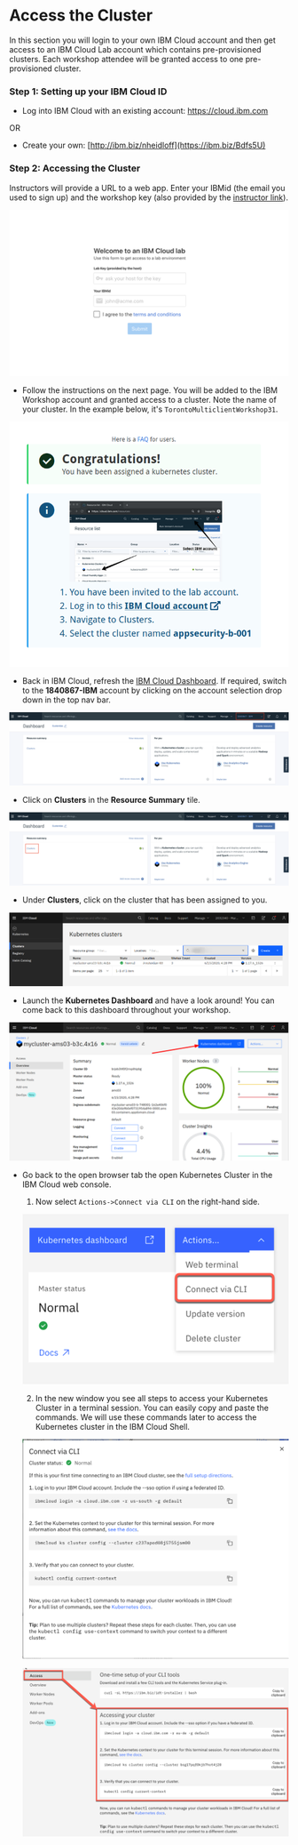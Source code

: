 # Access the Cluster

In this section you will login to your own IBM Cloud account and then get access to an IBM Cloud Lab account which contains pre-provisioned clusters. Each workshop attendee will be granted access to one pre-provisioned cluster.

### Step 1: Setting up your IBM Cloud ID

* Log into IBM Cloud with an existing account: <https://cloud.ibm.com>

OR

* Create your own: [http://ibm.biz/nheidloff](https://ibm.biz/Bdfs5U)

### Step 2: Accessing the Cluster

Instructors will provide a URL to a web app. Enter your IBMid (the email you used to sign up) and the workshop key (also provided by the [instructor link](https://thomassuedbroecker.github.io/labinstructions/)).

![](../images/cluster-get.png)

* Follow the instructions on the next page. You will be added to the IBM Workshop account and granted access to a cluster. Note the name of your cluster. In the example below, it's `TorontoMulticlientWorkshop31`.

![](../images/cluster-access.png)

* Back in IBM Cloud, refresh the [IBM Cloud Dashboard](https://cloud.ibm.com). If required, switch to the **1840867-IBM** account by clicking on the account selection drop down in the top nav bar.

![](../images/cluster-ibmaccount.png)

* Click on **Clusters** in the **Resource Summary** tile.

![](../images/cluster-dashboard.png)

* Under **Clusters**, click on the cluster that has been assigned to you.

![](../images/cluster-overview.png)

* Launch the **Kubernetes Dashboard** and have a look around! You can come back to this dashboard throughout your workshop.

![](../images/cluster-kubernetes-dashboard.png)

* Go back to the open browser tab the open Kubernetes Cluster in the IBM Cloud web console. 

    1. Now select `Actions->Connect via CLI` on the right-hand side.

    ![](../images/cluster-access-new-01.png)

    2. In the new window you see all steps to access your Kubernetes Cluster in a terminal session. You can easily copy and paste the commands. We will use these commands later to access the Kubernetes cluster in the IBM Cloud Shell.

    ![](../images/cluster-access-new-02.png)

    ![](../images/cluster-access-commands.png)
